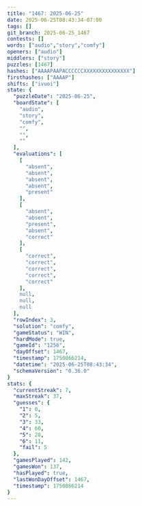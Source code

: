 ```yaml
---
title: "1467: 2025-06-25"
date: 2025-06-25T08:43:34-07:00
tags: []
git_branch: 2025-06-25_1467
contests: []
words: ["audio","story","comfy"]
openers: ["audio"]
middlers: ["story"]
puzzles: [1467]
hashes: ["AAAAPAAPACCCCCCXXXXXXXXXXXXXXX"]
firsthashes: ["AAAAP"]
shifts: ["ivuoi"]
state: {
  "puzzleDate": "2025-06-25",
  "boardState": [
    "audio",
    "story",
    "comfy",
    "",
    "",
    ""
  ],
  "evaluations": [
    [
      "absent",
      "absent",
      "absent",
      "absent",
      "present"
    ],
    [
      "absent",
      "absent",
      "present",
      "absent",
      "correct"
    ],
    [
      "correct",
      "correct",
      "correct",
      "correct",
      "correct"
    ],
    null,
    null,
    null
  ],
  "rowIndex": 3,
  "solution": "comfy",
  "gameStatus": "WIN",
  "hardMode": true,
  "gameId": "1256",
  "dayOffset": 1467,
  "timestamp": 1750866214,
  "datetime": "2025-06-25T08:43:34",
  "schemaVersion": "0.36.0"
}
stats: {
  "currentStreak": 7,
  "maxStreak": 37,
  "guesses": {
    "1": 0,
    "2": 5,
    "3": 33,
    "4": 60,
    "5": 28,
    "6": 11,
    "fail": 5
  },
  "gamesPlayed": 142,
  "gamesWon": 137,
  "hasPlayed": true,
  "lastWonDayOffset": 1467,
  "timestamp": 1750866214
}
---
```

<!-- more -->
